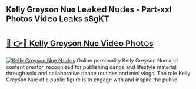 ## Kelly Greyson Nue Le𝚊k𝚎d N𝚞𝚍es - Part-xxI Photos Vid𝚎o Le𝚊ks sSgKT

# <h2><a href="http://fb7jho.evod.top/?m=Kelly+Greyson+Nue">🔗 👉🔴 Kelly Greyson Nue Vid𝚎o Ph𝚘t𝚘s</a></h2>

[![Kelly Greyson Nue N𝚞d𝚎s](https://i.imgur.com/8V9OHl7.gif)](http://fb7jho.evod.top/?m=Kelly+Greyson+Nue)
Online personality Kelly Greyson Nue and content creator, recognized for publishing dance and lifestyle material through solo and collaborative dance routines and mini vlogs. The role Kelly Greyson Nue of a public figure is to engage with and inspire the public. 
